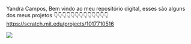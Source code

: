 Yandra Campos, Bem vindo ao meu repositório digital, esses são alguns dos meus projetos 
👇👇👇👇👇👇👇👇👇👇👇👇👇
https://scratch.mit.edu/projects/1017710516

![](https://tenor.com/52vfidVRK9.gif)
